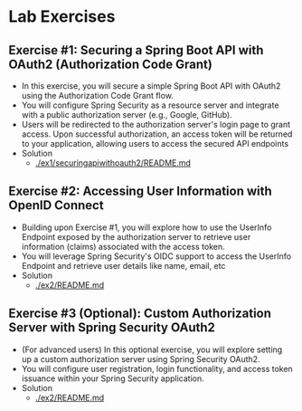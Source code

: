 # Lab Exercises
## Exercise #1: Securing a Spring Boot API with OAuth2 (Authorization Code Grant)
- In this exercise, you will secure a simple Spring Boot API with OAuth2 using the 
Authorization Code Grant flow.
- You will configure Spring Security as a resource server and integrate with a 
public authorization server (e.g., Google, GitHub).
- Users will be redirected to the authorization server's login page to grant 
access. Upon successful authorization, an access token will be returned to 
your application, allowing users to access the secured API endpoints
- Solution
    - [./ex1/securingapiwithoauth2/README.md](./ex1/securingapiwithoauth2/README.md)

## Exercise #2: Accessing User Information with OpenID Connect
- Building upon Exercise #1, you will explore how to use the UserInfo Endpoint 
exposed by the authorization server to retrieve user information (claims) 
associated with the access token.
- You will leverage Spring Security's OIDC support to access the UserInfo 
Endpoint and retrieve user details like name, email, etc
- Solution
    - [./ex2/README.md](./ex2/openidconnect/src/main/java/org/example/openidconnect/OpenidconnectApplication.java)


## Exercise #3 (Optional): Custom Authorization Server with Spring Security OAuth2
- (For advanced users) In this optional exercise, you will explore setting up a 
custom authorization server using Spring Security OAuth2.
- You will configure user registration, login functionality, and access token 
issuance within your Spring Security application.
- Solution
    - [./ex2/README.md](./ex2/README.md)